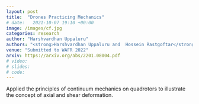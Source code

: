 ```yaml
---
layout: post
title:  "Drones Practicing Mechanics"
# date:   2021-10-07 19:10 +00:00
image: /images/cf.jpg
categories: research
author: "Harshvardhan Uppaluru"
authors: "<strong>Harshvardhan Uppaluru and  Hossein Rastgoftar</strong>"
venue: "Submitted to WAFR 2022"
arxiv: https://arxiv.org/abs/2201.08004.pdf
# video:
# slides:
# code:
---
```

Applied the principles of continuum mechanics on quadrotors to illustrate the concept of
axial and shear deformation.
